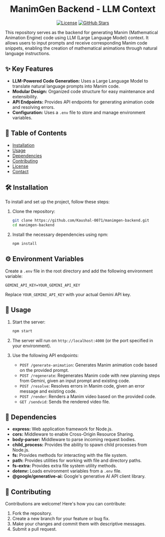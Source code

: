 
<div align="center">
  
# ManimGen Backend - LLM Context

[![License](https://img.shields.io/badge/License-MIT-yellow.svg)](https://opensource.org/licenses/MIT)
[![GitHub Stars](https://img.shields.io/github/stars/Kaushal-0071/manimgen-backend?style=social)](https://github.com/Kaushal-0071/manimgen-backend/stargazers)

</div>

This repository serves as the backend for generating Manim (Mathematical Animation Engine) code using LLM (Large Language Model) context. It allows users to input prompts and receive corresponding Manim code snippets, enabling the creation of mathematical animations through natural language instructions.

## ✨ Key Features

-   **LLM-Powered Code Generation:** Uses a Large Language Model to translate natural language prompts into Manim code.
-   **Modular Design:** Organized code structure for easy maintenance and extensibility.
-   **API Endpoints:** Provides API endpoints for generating animation code and resolving errors.
-   **Configuration:** Uses a `.env` file to store and manage environment variables.

## 🧭 Table of Contents

-   [Installation](#installation)
-   [Usage](#usage)
-   [Dependencies](#dependencies)
-   [Contributing](#contributing)
-   [License](#license)
-   [Contact](#contact)

## 🛠️ Installation

To install and set up the project, follow these steps:

1.  Clone the repository:

    ```bash
    git clone https://github.com/Kaushal-0071/manimgen-backend.git
    cd manimgen-backend
    ```

2.  Install the necessary dependencies using npm:

    ```bash
    npm install
    ```

## ⚙️ Environment Variables

Create a `.env` file in the root directory and add the following environment variable:

```
GEMINI_API_KEY=YOUR_GEMINI_API_KEY
```

Replace `YOUR_GEMINI_API_KEY` with your actual Gemini API key.

## 🚀 Usage

1.  Start the server:

    ```bash
    npm start
    ```

2.  The server will run on `http://localhost:4000` (or the port specified in your environment).

3.  Use the following API endpoints:
    *   `POST /generate-animation`: Generates Manim animation code based on the provided prompt.
    *   `POST /regenerate`: Regenerates Manim code with new planning steps from Gemini, given an input prompt and existing code.
    *   `POST /resolve`: Resolves errors in Manim code, given an error message and existing code.
    *   `POST /render`: Renders a Manim video based on the provided code.
    *   `GET /sendvid`: Sends the rendered video file.

## 🔩 Dependencies

-   **express:** Web application framework for Node.js.
-   **cors:**  Middleware to enable Cross-Origin Resource Sharing.
-   **body-parser:** Middleware to parse incoming request bodies.
-   **child\_process:** Provides the ability to spawn child processes from Node.js.
-   **fs:**  Provides methods for interacting with the file system.
-   **path:** Provides utilities for working with file and directory paths.
-   **fs-extra:** Provides extra file system utility methods.
-   **dotenv:** Loads environment variables from a `.env` file.
-   **@google/generative-ai:** Google's generative AI API client library.

## 🤝 Contributing

Contributions are welcome! Here's how you can contribute:

1.  Fork the repository.
2.  Create a new branch for your feature or bug fix.
3.  Make your changes and commit them with descriptive messages.
4.  Submit a pull request.

